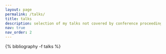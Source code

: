 ```yaml
---
layout: page
permalink: /talks/
title: talks
description: selection of my talks not covered by conference proceedings.
nav: true
nav_order: 2
---
```


<!-- _pages/talks.md -->
<div class="publications">

{% bibliography -f talks %}

</div>
